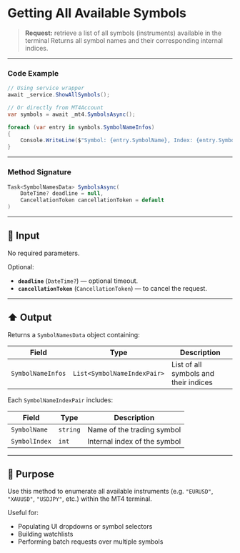 # Getting All Available Symbols

> **Request:** retrieve a list of all symbols (instruments) available in the terminal
> Returns all symbol names and their corresponding internal indices.

---

### Code Example

```csharp
// Using service wrapper
await _service.ShowAllSymbols();

// Or directly from MT4Account
var symbols = await _mt4.SymbolsAsync();

foreach (var entry in symbols.SymbolNameInfos)
{
    Console.WriteLine($"Symbol: {entry.SymbolName}, Index: {entry.SymbolIndex}");
}
```

---

### Method Signature

```csharp
Task<SymbolNamesData> SymbolsAsync(
    DateTime? deadline = null,
    CancellationToken cancellationToken = default
)
```

---

## 🔽 Input

No required parameters.

Optional:

* **`deadline`** (`DateTime?`) — optional timeout.
* **`cancellationToken`** (`CancellationToken`) — to cancel the request.

---

## ⬆️ Output

Returns a `SymbolNamesData` object containing:

| Field             | Type                        | Description                           |
| ----------------- | --------------------------- | ------------------------------------- |
| `SymbolNameInfos` | `List<SymbolNameIndexPair>` | List of all symbols and their indices |

Each `SymbolNameIndexPair` includes:

| Field         | Type     | Description                  |
| ------------- | -------- | ---------------------------- |
| `SymbolName`  | `string` | Name of the trading symbol   |
| `SymbolIndex` | `int`    | Internal index of the symbol |

---

## 🎯 Purpose

Use this method to enumerate all available instruments (e.g. `"EURUSD"`, `"XAUUSD"`, `"USDJPY"`, etc.) within the MT4 terminal.

Useful for:

* Populating UI dropdowns or symbol selectors
* Building watchlists
* Performing batch requests over multiple symbols
